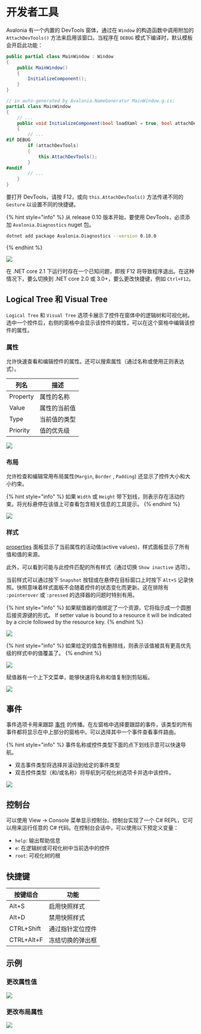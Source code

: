 # 开发者工具

Avalonia 有一个内置的 DevTools 窗体，通过在 `Window` 的构造函数中调用附加的 `AttachDevTools()` 方法来启用该窗口。当程序在 `DEBUG` 模式下编译时，默认模板会开启此功能：

```csharp
public partial class MainWindow : Window
{
    public MainWindow()
    {
        InitializeComponent();
    }
}

// in auto-generated by Avalonia.NameGenerator MainWindow.g.cs:
partial class MainWindow
{
    // ...
    public void InitializeComponent(bool loadXaml = true, bool attachDevTools = true)
    {
        // ...
#if DEBUG
        if (attachDevTools)
        {
            this.AttachDevTools();
        }
#endif
        // ...
    }
}
```

要打开 DevTools，请按 F12，或向 `this.AttachDevTools()` 方法传递不同的 `Gesture` 以设置不同的快捷键。

{% hint style="info" %}
从 release 0.10 版本开始，要使用 DevTools，必须添加 `Avalonia.Diagnostics` nuget 包。

```bash
dotnet add package Avalonia.Diagnostics --version 0.10.0
```

{% endhint %}

![](<../../.gitbook/assets/image (23).png>)

在 .NET core 2.1 下运行时存在一个已知问题，即按 F12 将导致程序退出。在这种情况下，要么切换到 .NET core 2.0 或 3.0+，要么更改快捷键，例如 `Ctrl+F12`。

## Logical Tree 和 Visual Tree

`Logical Tree` 和 `Visual Tree` 选项卡展示了控件在窗体中的逻辑树和可视化树。选中一个控件后，右侧的窗格中会显示该控件的属性，可以在这个窗格中编辑该控件的属性。

### 属性

允许快速查看和编辑控件的属性。还可以搜索属性（通过名称或使用正则表达式）。

| 列名       | 描述     |
|----------|--------|
| Property | 属性的名称  |
| Value    | 属性的当前值 |
| Type     | 当前值的类型 |
| Priority | 值的优先级  |

![](<../../.gitbook/assets/image (26).png>)

### 布局

允许检查和编辑常用布局属性\(`Margin`, `Border` , `Padding`\)
还显示了控件大小和大小约束。

{% hint style="info" %}
如果 `Width` 或 `Height` 带下划线，则表示存在活动约束。将光标悬停在该值上可查看包含相关信息的工具提示。
{% endhint %}

![](<../../.gitbook/assets/image (24) (1) (1).png>)

### 样式

[properties](developer-tools.md#properties) 面板显示了当前属性的活动值(active values)，样式面板显示了所有值和值的来源。

此外，可以看到可能与此控件匹配的所有样式（通过切换 `Show inactive` 选项）。

当前样式可以通过按下 `Snapshot` 按钮或在悬停在目标窗口上时按下 `Alt+S` 记录快照。快照意味着样式面板不会随着控件的状态变化而更新。这在排除有 `:pointerover` 或 `:pressed` 的选择器的问题时特别有用。

{% hint style="info" %}
如果赋值器的值绑定了一个资源，它将指示成一个圆圈后接资源键的形式。
If setter value is bound to a resource it will be indicated by a circle followed by the resource key.
{% endhint %}

![](<../../.gitbook/assets/image (27).png>)

{% hint style="info" %}
如果给定的值含有删除线，则表示该值被具有更高优先级的样式中的值覆盖了。
{% endhint %}

![](<../../.gitbook/assets/image (28).png>)

赋值器有一个上下文菜单，能够快速将名称和值复制到剪贴板。

![](<../../.gitbook/assets/image (25).png>)

## 事件

事件选项卡用来跟踪 [事件](../input/) 的传播。在左窗格中选择要跟踪的事件，该类型的所有事件都将显示在中上部分的窗格中。可以选择其中一个事件查看事件路由。

{% hint style="info" %}
事件名称或控件类型下面的点下划线示意可以快速导航。

* 双击事件类型将选择并滚动到给定的事件类型
* 双击控件类型（和/或名称）将导航到可视化树选项卡并选中该控件。

![](<../../.gitbook/assets/image (29).png>)

## 控制台

可以使用 View → Console 菜单显示控制台。控制台实现了一个 C# REPL，它可以用来运行任意的 C# 代码。在控制台会话中，可以使用以下预定义变量：

* `help`: 输出帮助信息
* `e`: 在逻辑树或可视化树中当前选中的控件
* `root`: 可视化树的根

## 快捷键

| 按键组合       | 功能       |
|------------|----------|
| Alt+S      | 启用快照样式   |
| Alt+D      | 禁用快照样式   |
| CTRL+Shift | 通过指针定位控件 |
| CTRL+Alt+F | 冻结切换的弹出框 |

## 示例

### 更改属性值

![](../../.gitbook/assets/devtools-change-property.gif)

### 更改布局属性

![](../../.gitbook/assets/devtools-change-layout.gif)
